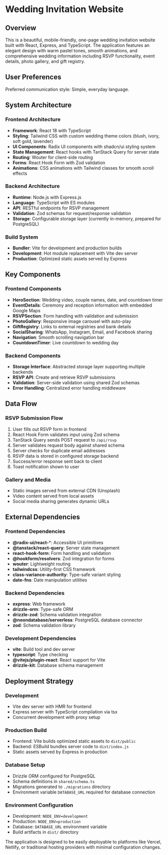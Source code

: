 # Wedding Invitation Website

## Overview

This is a beautiful, mobile-friendly, one-page wedding invitation website built with React, Express, and TypeScript. The application features an elegant design with warm pastel tones, smooth animations, and comprehensive wedding information including RSVP functionality, event details, photo gallery, and gift registry.

## User Preferences

Preferred communication style: Simple, everyday language.

## System Architecture

### Frontend Architecture
- **Framework**: React 18 with TypeScript
- **Styling**: Tailwind CSS with custom wedding theme colors (blush, ivory, soft gold, lavender)
- **UI Components**: Radix UI components with shadcn/ui styling system
- **State Management**: React hooks with TanStack Query for server state
- **Routing**: Wouter for client-side routing
- **Forms**: React Hook Form with Zod validation
- **Animations**: CSS animations with Tailwind classes for smooth scroll effects

### Backend Architecture
- **Runtime**: Node.js with Express.js
- **Language**: TypeScript with ES modules
- **API**: RESTful endpoints for RSVP management
- **Validation**: Zod schemas for request/response validation
- **Storage**: Configurable storage layer (currently in-memory, prepared for PostgreSQL)

### Build System
- **Bundler**: Vite for development and production builds
- **Development**: Hot module replacement with Vite dev server
- **Production**: Optimized static assets served by Express

## Key Components

### Frontend Components
- **HeroSection**: Wedding video, couple names, date, and countdown timer
- **EventDetails**: Ceremony and reception information with embedded Google Maps
- **RSVPSection**: Form handling with validation and submission
- **PhotoGallery**: Responsive image carousel with auto-play
- **GiftRegistry**: Links to external registries and bank details
- **SocialSharing**: WhatsApp, Instagram, Email, and Facebook sharing
- **Navigation**: Smooth scrolling navigation bar
- **CountdownTimer**: Live countdown to wedding day

### Backend Components
- **Storage Interface**: Abstracted storage layer supporting multiple backends
- **RSVP API**: Create and retrieve RSVP submissions
- **Validation**: Server-side validation using shared Zod schemas
- **Error Handling**: Centralized error handling middleware

## Data Flow

### RSVP Submission Flow
1. User fills out RSVP form in frontend
2. React Hook Form validates input using Zod schema
3. TanStack Query sends POST request to `/api/rsvp`
4. Server validates request body against shared schema
5. Server checks for duplicate email addresses
6. RSVP data is stored in configured storage backend
7. Success/error response sent back to client
8. Toast notification shown to user

### Gallery and Media
- Static images served from external CDN (Unsplash)
- Video content served from local assets
- Social media sharing generates dynamic URLs

## External Dependencies

### Frontend Dependencies
- **@radix-ui/react-***: Accessible UI primitives
- **@tanstack/react-query**: Server state management
- **react-hook-form**: Form handling and validation
- **@hookform/resolvers**: Zod integration for forms
- **wouter**: Lightweight routing
- **tailwindcss**: Utility-first CSS framework
- **class-variance-authority**: Type-safe variant styling
- **date-fns**: Date manipulation utilities

### Backend Dependencies
- **express**: Web framework
- **drizzle-orm**: Type-safe ORM
- **drizzle-zod**: Schema validation integration
- **@neondatabase/serverless**: PostgreSQL database connector
- **zod**: Schema validation library

### Development Dependencies
- **vite**: Build tool and dev server
- **typescript**: Type checking
- **@vitejs/plugin-react**: React support for Vite
- **drizzle-kit**: Database schema management

## Deployment Strategy

### Development
- Vite dev server with HMR for frontend
- Express server with TypeScript compilation via tsx
- Concurrent development with proxy setup

### Production Build
- Frontend: Vite builds optimized static assets to `dist/public`
- Backend: ESBuild bundles server code to `dist/index.js`
- Static assets served by Express in production

### Database Setup
- Drizzle ORM configured for PostgreSQL
- Schema definitions in `shared/schema.ts`
- Migrations generated to `./migrations` directory
- Environment variable `DATABASE_URL` required for database connection

### Environment Configuration
- Development: `NODE_ENV=development`
- Production: `NODE_ENV=production`
- Database: `DATABASE_URL` environment variable
- Build artifacts in `dist/` directory

The application is designed to be easily deployable to platforms like Vercel, Netlify, or traditional hosting providers with minimal configuration changes.